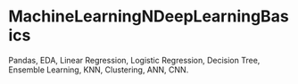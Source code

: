 # MachineLearningNDeepLearningBasics
Pandas, EDA, Linear Regression, Logistic Regression, Decision Tree, Ensemble Learning, KNN, Clustering, ANN, CNN.
